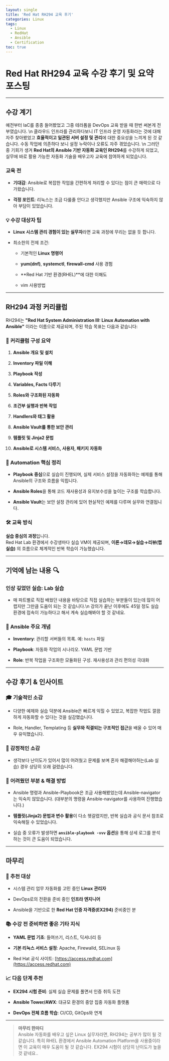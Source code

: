 ```yaml
---
layout: single
title: 'Red Hat RH294 교육 후기'
categories: Linux
tags:
  - Linux
  - RedHat
  - Ansible
  - Certification
toc: true
---
```



# Red Hat RH294 교육 수강 후기 및 요약 포스팅

---

## 수강 계기

예전부터 IaC를 종종 들어봤었고 그중 테라폼을 DevOps 교육 받을 때 한번 써본게 전부였습니다. \n
클라우드 인프라를 관리하다보니 IT 인프라 운영 자동화라는 것에 대해 자주 찾아봤었고  **효율적이고 일관된 서버 설정 및 관리**에 대한 중요성을 느끼게 된 것 같습니다. 수동 작업에 의존하다 보니 설정 누락이나 오류도 자주 겪었습니다. \n 그러던 중 기회가 생겨 **Red Hat의 Ansible 기반 자동화 교육인 RH294**를 수강하게 되었고, 실무에 바로 활용 가능한 자동화 기술을 배우고자 교육에 참여하게 되었습니다.

### 교육 전

- **기대감**: Ansible로 복잡한 작업을 간편하게 처리할 수 있다는 점이 큰 매력으로 다가왔습니다.
    
- **걱정 포인트**: 리눅스는 조금 다룰줄 안다고 생각했지만 Ansible 구조에 익숙하지 않아 부담이 있었습니다.
    

### 💡 수강 대상자 팁

- **Linux 시스템 관리 경험이 있는 실무자**라면 교육 과정에 무리는 없을 듯 합니다.
    
- 최소한의 전제 조건:
    
    - 기본적인 **Linux 명령어**
        
    - **yum(dnf)**, **systemctl**, **firewall-cmd** 사용 경험
        
    - **Red Hat 기반 환경(RHEL)**에 대한 이해도
      
    - vim 사용방법

---

## RH294 과정 커리큘럼

RH294는 **"Red Hat System Administration III: Linux Automation with Ansible"** 이라는 이름으로 제공되며, 주된 학습 목표는 다음과 같습니다:

### 📘 커리큘럼 구성 요약

1. **Ansible 개요 및 설치**
    
2. **Inventory 파일 이해**
    
3. **Playbook 작성**
    
4. **Variables, Facts 다루기**
    
5. **Roles와 구조화된 자동화**
    
6. **조건부 실행과 반복 작업**
    
7. **Handlers와 태그 활용**
    
8. **Ansible Vault를 통한 보안 관리**
    
9. **템플릿 및 Jinja2 문법**
    
10. **Ansible로 시스템 서비스, 사용자, 패키지 자동화**
    

### 🧩 Automation 핵심 정리

- **Playbook 중심**으로 실습이 진행되며, 실제 서비스 설정을 자동화하는 예제를 통해 Ansible의 구조와 흐름을 익힙니다.
    
- **Ansible Roles**을 통해 코드 재사용성과 유지보수성을 높이는 구조를 학습합니다.
    
- **Ansible Vault**는 보안 설정 관리에 있어 현실적인 예제를 다루며 실무와 연결됩니다.
    

### 🛠️ 교육 방식

**실습 중심의 과정**입니다.  
Red Hat Lab 환경에서 수강생마다 실습 VM이 제공되며, **이론→데모→실습→리뷰(랩 실습)** 의 흐름으로 체계적인 반복 학습이 가능했습니다.

---

## 기억에 남는 내용 🔍

### 인상 깊었던 실습: Lab 실습

- 매 파트별로 직접 배웠던 내용을 바탕으로 직접 실습하는 부분들이 있는데 많이 어렵지만 그만큼 도움이 되는 것 같습니다.\n 강의가 끝난 이후에도 45일 정도 실습 환경에 접속이 가능하다고 해서 계속 실습해봐야 할 것 같네요.

### 📌 Ansible 주요 개념

- **Inventory**: 관리할 서버들의 목록. 예: `hosts` 파일
    
- **Playbook**: 자동화 작업의 시나리오. YAML 문법 기반
    
- **Role**: 반복 작업을 구조화한 모듈화된 구성. 재사용성과 관리 편의성 극대화
    
---

## 수강 후기 & 인사이트

### 🎓 기술적인 소감

- 다양한 예제와 실습 덕분에 Ansible은 빠르게 익힐 수 있었고, 복잡한 작업도 깔끔하게 자동화할 수 있다는 것을 실감했습니다.
    
- Role, Handler, Templating 등 **실무와 직결되는 구조적인 접근**을 배울 수 있어 매우 유익했습니다.


### 💬 감정적인 소감

- 생각보다 난이도가 있어서 많이 어려웠고 문제를 보며 혼자 해결해야하는(Lab 실습) 경우 상당히 오래 걸렸습니다.
    

### 🧩 어려웠던 부분 & 해결 방법

- Ansible 명령과 Ansible-Playbook은 조금 사용해봤었는데 Ansible-navigator는 익숙치 않았습니다.
  (대부분의 명령을 Ansible-navigator를 사용하여 진행했습니다.)

- **템플릿(Jinja2) 문법과 변수 활용**이 다소 헷갈렸지만, 반복 실습과 공식 문서 참조로 익숙해질 수 있었습니다.
    
- 실습 중 오류가 발생하면 **`ansible-playbook -vvv` 옵션**을 통해 상세 로그를 분석하는 것이 큰 도움이 되었습니다.
    

---

## 마무리

### 🎯 추천 대상

- 시스템 관리 업무 자동화를 고민 중인 **Linux 관리자**
    
- DevOps로의 전환을 준비 중인 **인프라 엔지니어**
    
- Ansible을 기반으로 한 **Red Hat 인증 자격증(EX294)** 준비중인 분
    

### 📚 수강 전 준비하면 좋은 기타 지식

- **YAML 문법 기초**: 들여쓰기, 리스트, 딕셔너리 등
    
- **기본 리눅스 서비스 설정**: Apache, Firewalld, SELinux 등
    
- Red Hat 공식 사이트: [https://access.redhat.com](https://access.redhat.com)
    

### 📈 다음 단계 추천

- **EX294 시험 준비**: 실제 실습 문제를 풀면서 인증 취득 도전
    
- **Ansible Tower/AWX**: 대규모 환경의 중앙 집중 자동화 플랫폼
    
- **DevOps 전체 흐름 학습**: CI/CD, GitOps와 연계
    

---

> **마무리 한마디**  
> Ansible 자동화를 배우고 싶은 Linux 실무자라면, RH294는 공부가 많이 될 것 같습니다. 
> 특히 RHEL 환경에서 Ansible Automation Platform을 사용중이라면 이 교육이 매우 도움이 될 것 같습니다.
> EX294 시험이 상당히 난이도가 높을 것 같네요..
